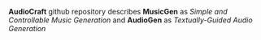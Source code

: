 **AudioCraft** github repository describes **MusicGen** as *Simple and Controllable Music Generation* and **AudioGen** as *Textually-Guided Audio Generation*
